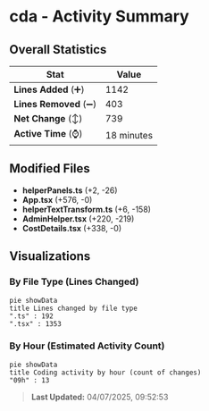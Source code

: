 # cda - Activity Summary 

## Overall Statistics

| Stat                   | Value                                                             |
| ---------------------- | ----------------------------------------------------------------- |
| **Lines Added** (➕)   | 1142                                          |
| **Lines Removed** (➖) | 403                                        |
| **Net Change** (↕)    | 739                |
| **Active Time** (⌚)   | 18 minutes |


## Modified Files
- **helperPanels.ts** (+2, -26)
- **App.tsx** (+576, -0)
- **helperTextTransform.ts** (+6, -158)
- **AdminHelper.tsx** (+220, -219)
- **CostDetails.tsx** (+338, -0)

## Visualizations

### By File Type (Lines Changed)

```mermaid
pie showData
title Lines changed by file type
".ts" : 192
".tsx" : 1353
```

### By Hour (Estimated Activity Count)

```mermaid
pie showData
title Coding activity by hour (count of changes)
"09h" : 13
```


> **Last Updated:** 04/07/2025, 09:52:53